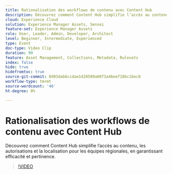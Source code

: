 ```yaml
---
title: Rationalisation des workflows de contenu avec Content Hub
description: Découvrez comment Content Hub simplifie l’accès au contenu, les autorisations et la localisation pour les équipes régionales, en garantissant efficacité et pertinence.
cloud: Experience Cloud
solution: Experience Manager Assets, Sensei
feature-set: Experience Manager Assets
role: User, Leader, Admin, Developer, Architect
level: Beginner, Intermediate, Experienced
type: Event
doc-type: Video Clip
duration: 99
feature: Asset Management, Collections, Metadata, Rulesets
index: false
hide: true
hidefromtoc: true
source-git-commit: 0d93dab6ccdae1420589a00f3a46eef10bc16ec8
workflow-type: tm+mt
source-wordcount: '46'
ht-degree: 0%

---
```



# Rationalisation des workflows de contenu avec Content Hub

Découvrez comment Content Hub simplifie l’accès au contenu, les autorisations et la localisation pour les équipes régionales, en garantissant efficacité et pertinence.

>[!VIDEO](https://video.tv.adobe.com/v/3459240/?learn=on&enablevpops)
